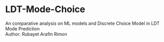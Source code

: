 # LDT-Mode-Choice
An comparative analysis on ML models and Discrete Choice Model in LDT Mode Prediction
<br>
Author: Rubayet Arafin Rimon
